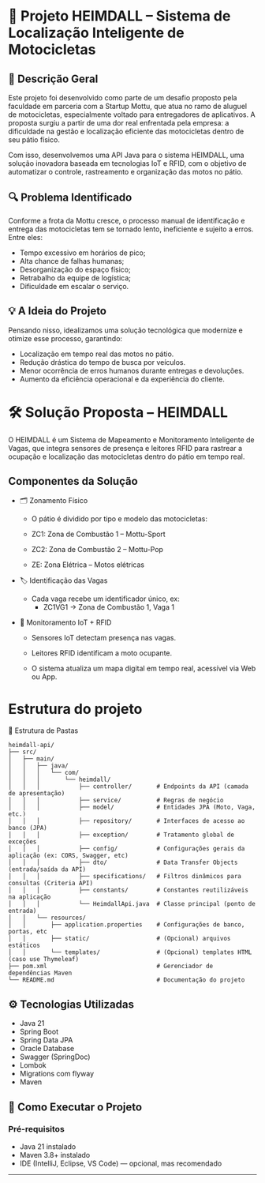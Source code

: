 # 🚀 Projeto HEIMDALL – Sistema de Localização Inteligente de Motocicletas
## 📘 Descrição Geral
Este projeto foi desenvolvido como parte de um desafio proposto pela faculdade em parceria com a Startup Mottu, que atua no ramo de aluguel de motocicletas, especialmente voltado para entregadores de aplicativos. A proposta surgiu a partir de uma dor real enfrentada pela empresa: a dificuldade na gestão e localização eficiente das motocicletas dentro de seu pátio físico.

Com isso, desenvolvemos uma API Java para o sistema HEIMDALL, uma solução inovadora baseada em tecnologias IoT e RFID, com o objetivo de automatizar o controle, rastreamento e organização das motos no pátio.


## 🔍 Problema Identificado
Conforme a frota da Mottu cresce, o processo manual de identificação e entrega das motocicletas tem se tornado lento, ineficiente e sujeito a erros. Entre eles:

- Tempo excessivo em horários de pico;
- Alta chance de falhas humanas;
- Desorganização do espaço físico;
- Retrabalho da equipe de logística;
- Dificuldade em escalar o serviço.


## 💡 A Ideia do Projeto
Pensando nisso, idealizamos uma solução tecnológica que modernize e otimize esse processo, garantindo:

- Localização em tempo real das motos no pátio.
- Redução drástica do tempo de busca por veículos.
- Menor ocorrência de erros humanos durante entregas e devoluções.
- Aumento da eficiência operacional e da experiência do cliente.

# 🛠️ Solução Proposta – HEIMDALL
O HEIMDALL é um Sistema de Mapeamento e Monitoramento Inteligente de Vagas, que integra sensores de presença e leitores RFID para rastrear a ocupação e localização das motocicletas dentro do pátio em tempo real.

## Componentes da Solução
- 🗂️ Zonamento Físico
  - O pátio é dividido por tipo e modelo das motocicletas:

  - ZC1: Zona de Combustão 1 – Mottu-Sport

  - ZC2: Zona de Combustão 2 – Mottu-Pop

  - ZE: Zona Elétrica – Motos elétricas


- 🏷️ Identificação das Vagas
  - Cada vaga recebe um identificador único, ex:
    - ZC1VG1 → Zona de Combustão 1, Vaga 1


- 📡 Monitoramento IoT + RFID
  -    Sensores IoT detectam presença nas vagas.

  - Leitores RFID identificam a moto ocupante.

  - O sistema atualiza um mapa digital em tempo real, acessível via Web ou App.

# Estrutura do projeto
 📁 Estrutura de Pastas 

```
heimdall-api/
├── src/
│   ├── main/
│   │   ├── java/
│   │   │   └── com/
│   │   │       └── heimdall/
│   │   │           ├── controller/       # Endpoints da API (camada de apresentação)
│   │   │           ├── service/          # Regras de negócio
│   │   │           ├── model/            # Entidades JPA (Moto, Vaga, etc.)
│   │   │           ├── repository/       # Interfaces de acesso ao banco (JPA)
│   │   │           ├── exception/        # Tratamento global de exceções
│   │   │           ├── config/           # Configurações gerais da aplicação (ex: CORS, Swagger, etc)
│   │   │           ├── dto/              # Data Transfer Objects (entrada/saída da API)
│   │   │           ├── specifications/   # Filtros dinâmicos para consultas (Criteria API)
│   │   │           ├── constants/        # Constantes reutilizáveis na aplicação
│   │   │           └── HeimdallApi.java  # Classe principal (ponto de entrada)
│   │   └── resources/
│   │       ├── application.properties    # Configurações de banco, portas, etc
│   │       ├── static/                   # (Opcional) arquivos estáticos
│   │       └── templates/                # (Opcional) templates HTML (caso use Thymeleaf)
├── pom.xml                               # Gerenciador de dependências Maven
└── README.md                             # Documentação do projeto
```

## ⚙️ Tecnologias Utilizadas

- Java 21
- Spring Boot
- Spring Data JPA
- Oracle Database
- Swagger (SpringDoc)
- Lombok
- Migrations com flyway
- Maven

## 🚀 Como Executar o Projeto

### Pré-requisitos

- Java 21 instalado
- Maven 3.8+ instalado
- IDE (IntelliJ, Eclipse, VS Code) — opcional, mas recomendado

---
